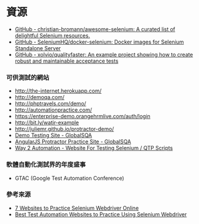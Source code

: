 # 資源

* [GitHub - christian-bromann/awesome-selenium: A curated list of delightful Selenium resources.](https://github.com/christian-bromann/awesome-selenium)
* [GitHub - SeleniumHQ/docker-selenium: Docker images for Selenium Standalone Server](https://github.com/SeleniumHQ/docker-selenium)
* [GitHub - xolvio/qualityfaster: An example project showing how to create robust and maintainable acceptance tests](https://github.com/xolvio/qualityfaster)

### 可供測試的網站

* <http://the-internet.herokuapp.com/>
* <http://demoqa.com/>
* <http://phptravels.com/demo/>
* <http://automationpractice.com/>
* <https://enterprise-demo.orangehrmlive.com/auth/login>
* <http://bit.ly/watir-example>
* <http://juliemr.github.io/protractor-demo/>
* [Demo Testing Site - GlobalSQA](http://www.globalsqa.com/demo-site/)
* [AngularJS Protractor Practice Site - GlobalSQA](http://www.globalsqa.com/angularjs-protractor-practice-site/)
* [Way 2 Automation - Website For Testing Selenium / QTP Scripts](http://www.way2automation.com/demo.html)

<!--搜尋 Demo website to practice-->

### 軟體自動化測試界的年度盛事

* GTAC (Google Test Automation Conference)

### 參考來源

* [7 Websites to Practice Selenium Webdriver Online](http://www.techbeamers.com/websites-to-practice-selenium-webdriver-online/)
* [Best Test Automation Websites to Practice Using Selenium Webdriver](https://www.ultimateqa.com/best-test-automation-websites-to-practice-using-selenium-webdriver/)